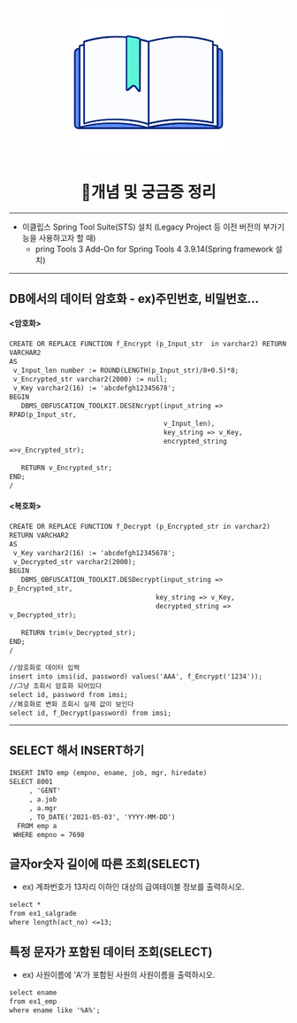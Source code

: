 
<div align="center" id="top">
<img height="270px" width="270px" src="./logo.png"><br>
  <h1>📃개념 및 궁금증 정리</h1>
</div>

***
- 이클립스 Spring Tool Suite(STS) 설치 (Legacy Project 등 이전 버전의 부가기능을 사용하고자 할 때)
  - pring Tools 3 Add-On for Spring Tools 4 3.9.14(Spring framework 설치)
---

## DB에서의 데이터 암호화 - ex)주민번호, 비밀번호...
#### <암호화>
```
CREATE OR REPLACE FUNCTION f_Encrypt (p_Input_str  in varchar2) RETURN VARCHAR2
AS
 v_Input_len number := ROUND(LENGTH(p_Input_str)/8+0.5)*8;
 v_Encrypted_str varchar2(2000) := null;
 v_Key varchar2(16) := 'abcdefgh12345678';
BEGIN
   DBMS_OBFUSCATION_TOOLKIT.DESENcrypt(input_string => RPAD(p_Input_str,
                                       v_Input_len),
                                       key_string => v_Key,
                                       encrypted_string =>v_Encrypted_str);

   RETURN v_Encrypted_str;
END;
/
```

#### <복호화>
```
CREATE OR REPLACE FUNCTION f_Decrypt (p_Encrypted_str in varchar2) RETURN VARCHAR2
AS
 v_Key varchar2(16) := 'abcdefgh12345678';
 v_Decrypted_str varchar2(2000);
BEGIN
   DBMS_OBFUSCATION_TOOLKIT.DESDecrypt(input_string => p_Encrypted_str, 
                                     key_string => v_Key,
                                     decrypted_string => v_Decrypted_str);

   RETURN trim(v_Decrypted_str);
END;
/
```

```
//암호화로 데이터 입력
insert into imsi(id, password) values('AAA', f_Encrypt('1234'));
//그냥 조회시 암호화 되어있다
select id, password from imsi;
//복호화로 변화 조회시 실제 값이 보인다
select id, f_Decrypt(password) from imsi;
```

***

## SELECT 해서 INSERT하기
```
INSERT INTO emp (empno, ename, job, mgr, hiredate)
SELECT 8001
     , 'GENT'
     , a.job
     , a.mgr
     , TO_DATE('2021-05-03', 'YYYY-MM-DD')
  FROM emp a
 WHERE empno = 7698
```

## 글자or숫자 길이에 따른 조회(SELECT)
- ex) 계좌번호가 13자리 이하인 대상의 급여테이블 정보를 출력하시오.
```
select *
from ex1_salgrade
where length(act_no) <=13;
```

## 특정 문자가 포함된 데이터 조회(SELECT)
- ex) 사원이름에 'A'가 포함된 사원의 사원이름을 출력하시오.
```
select ename
from ex1_emp
where ename like '%A%';
```
